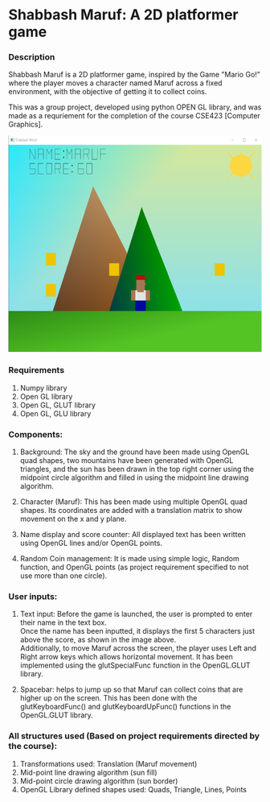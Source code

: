 # Shabbash Maruf: A 2D platformer game

### Description
Shabbash Maruf is a 2D platformer game, inspired by the Game "Mario Go!" where the player moves a character named Maruf across a fixed environment, with the objective of getting it to collect coins. 

This was a group project, developed using python OPEN GL library, and was made as a requriement for the completion of the course CSE423 [Computer Graphics].

<img src="./assets/img/game_img.png" alt="game_img" style="height: 430px; width:700px;"/>

### Requirements
1. Numpy library
1. Open GL library
1. Open GL, GLUT library
1. Open GL, GLU library


### Components:
1. Background: The sky and the ground have been made using OpenGL quad shapes, two mountains have been generated with OpenGL triangles, and the sun has been drawn in the top right corner using the midpoint circle algorithm and filled in using the midpoint line drawing algorithm.

1. Character (Maruf): This has been made using multiple OpenGL quad shapes. Its coordinates are added with a translation matrix to show movement on the x and y plane. 

1. Name display and score counter:  All displayed text has been written using OpenGL lines and/or OpenGL points. 

1. Random Coin management: It is made using simple logic, Random function, and OpenGL points (as project requirement specified to not use more than one circle).

### User inputs:
1. Text input: Before the game is launched, the user is prompted to enter their name in the text box.
<br> Once the name has been inputted, it displays the first 5 characters just above the score, as shown in the image above. 
<br>Additionally, to move Maruf across the screen, the player uses Left and Right arrow keys which allows horizontal movement. It has been implemented using the glutSpecialFunc function in the OpenGL.GLUT library.  


2. Spacebar: helps to jump up so that Maruf can collect coins that are higher up on the screen. This has been done with the glutKeyboardFunc() and glutKeyboardUpFunc() functions in the OpenGL.GLUT library.

### All structures used (Based on project requirements directed by the course):
1. Transformations used: Translation (Maruf movement)
1. Mid-point line drawing algorithm (sun fill)
1. Mid-point circle drawing algorithm (sun border)
1. OpenGL Library defined shapes used: Quads, Triangle, Lines, Points 
